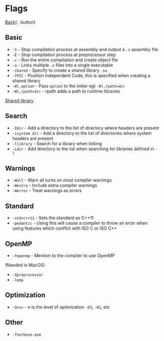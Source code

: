 # Flags

[Back](../../index.md#c-cpp-compilers){: .button}

## Basic

- `-S` - Stop compilation process at assembly and output a `.s` assembly file
- `-E` - Stop compilation process at preprocessor step
- `-c` - Run the entire compilation and create object file
- `-o` - Links multiple `.o` files into a single executable
- `-shared` - Specify to create a shared library `.so`
- `-fPIC` - Position Independent Code, this is specified when creating a shared library
- `-Wl,option` - Pass `option` to the linker eg) `-Wl,rpath=dir`
- `-Wl,rpath=dir` - rpath adds a path to runtime libraries

[Shared library](./shared-library.md)

## Search

- `-Idir` - Add a directory to the list of directory where headers are present
- `-isystem dir` - Add a directory to the list of directories where system headers are present
- `-llibrary` - Search for a library when linking
- `-Ldir` - Add directory to the list when searching for libraries defined in `-l`

## Warnings

- `-Wall` - Warn all turns on most complier warnings
- `-Wextra` - Include extra compiler warnings
- `-Werror` - Treat warnings as errors

## Standard

- `-std=c++11` - Sets the standard as C++11
- `-pedantic` - Using this will cause a compiler to throw an error when using features which conflict with ISO C or ISO C++

## OpenMP

- `-fopenmp` - Mention to the compiler to use OpenMP

(Needed in MacOS)
- `-Xpreprocessor`
- `-lomp`

## Optimization

- `-O<n>` - n is the level of optimization `-O3`, `-O1`, etc


## Other

- `-fverbose-asm`

